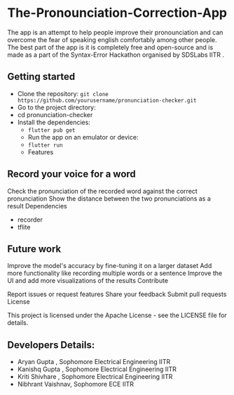 # The-Pronounciation-Correction-App

The app is an attempt to help people improve their pronounciation and can overcome the fear of speaking english comfortably among other people. The best part of the app is it is completely free and open-source and is made as a part of the Syntax-Error Hackathon organised by SDSLabs IITR .

## Getting started

- Clone the repository:  `git clone https://github.com/yourusername/pronunciation-checker.git`
- Go to the project directory:
- cd pronunciation-checker
- Install the dependencies:
  - `flutter pub get`
  - Run the app on an emulator or device:
  - `flutter run`
  - Features

## Record your voice for a word
Check the pronunciation of the recorded word against the correct pronunciation
Show the distance between the two pronunciations as a result
Dependencies

- recorder
- tflite

## Future work

Improve the model's accuracy by fine-tuning it on a larger dataset
Add more functionality like recording multiple words or a sentence
Improve the UI and add more visualizations of the results
Contribute

Report issues or request features
Share your feedback
Submit pull requests
License

This project is licensed under the Apache License - see the LICENSE file for details.

## Developers Details:
- Aryan Gupta , Sophomore Electrical Engineering IITR 
- Kanishq Gupta , Sophomore Electrical Engineering IITR 
- Kriti Shivhare , Sophomore Electrical Engineering IITR 
- Nibhrant Vaishnav, Sophomore ECE IITR 
